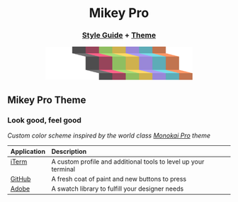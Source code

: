 <div width="100%" align="center">
  <h1>
    <b>Mikey Pro</b>
  </h1>
  <h3>
    <a href="https://github.com/mikey-pro/style-guide">Style Guide</a>
    +
    <a href="https://github.com/mikey-pro/theme">Theme</a>
  </h3>
  <a href="https://github.com/mikey-pro">
    <img src="img/mikey-pro-logo.svg" style="height: 75px" alt="Mikey Pro Logo" />
  </a>
  <br />
</div>

## **Mikey Pro Theme**

### Look good, feel good

_Custom color scheme inspired by the world class [Monokai Pro](https://monokai.pro) theme_

<table>
  <thead>
    <tr>
      <th align="left">Application</th>
      <th align="left">Description</th>
    </tr>
  </thead>
  <tbody>
    <tr>
      <td valign="top">
        <a href="https://github.com/mikey-pro/theme-iterm">iTerm</a>
      </td>
      <td valign="top">
        A custom profile and additional tools to level up your terminal
      </td>
    </tr>
    <tr>
      <td valign="top">
        <a href="https://github.com/mikey-pro/theme-github">GitHub</a>
      </td>
      <td valign="top">
        A fresh coat of paint and new buttons to press
      </td>
    </tr>
    <tr>
      <td valign="top">
        <a href="https://github.com/mikey-pro/theme-adobe">Adobe</a>
      </td>
      <td valign="top">
        A swatch library to fulfill your designer needs
      </td>
    </tr>
  </tbody>
</table>
